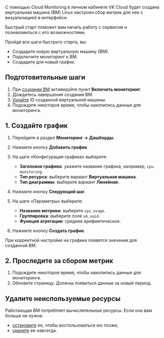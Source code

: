 С помощью Cloud Monitoring в личном кабинете VK Cloud будет создана виртуальная машина (ВМ) Linux настроен сбор метрик для нее с визуализацией в интерфейсе.

Быстрый старт поможет вам начать работу с сервисом и познакомиться с его возможностями.

Пройдя все шаги быстрого старта, вы:

- Создадите новую виртуальную машину (ВМ).
- Подключите мониторинг к ВМ.
- Создадите для новый график.

## Подготовительные шаги

1. При [создании ВМ](/en/computing/iaas/service-management/vm/vm-create) активируйте пункт **Включить мониторинг**.
1. Дождитесь завершения создания ВМ.
1. [Узнайте](/en/computing/iaas/service-management/vm/vm-manage) ID созданной виртуальной машины.
1. Подождите некоторое время, чтобы накопились данные для мониторинга.

## 1. Создайте график

1. Перейдите в раздел **Мониторинг → Дашборды**.
1. Нажмите кнопку **Добавить график**.
1. На шаге «Конфигурация графика» выберите:

   - **Заголовок графика**: укажите название графика, например, `cpu-monitoring`.
   - **Тип ресурса**: выберите вариант **Виртуальная машина**.
   - **Тип диаграммы**: выберите вариант **Линейная**.

1. Нажмите кнопку **Следующий шаг**.
1. На шаге «Параметры» выберите:

   - **Название метрики**: выберите `cpu_usage`.
   - **Группировка**: выберите поле `vm_uuid`.
   - **Функция агрегации**: среднее арифметическое.

1. Нажмите кнопку **Создать график**.

При корректной настройке на графике появятся значения для созданной ВМ.

## 2. Проследите за сбором метрик

1. Подождите некоторое время, чтобы накопились данные для мониторинга.
1. Обновите страницу. Должны появиться данные за новый период.

## Удалите неиспользуемые ресурсы

Работающая ВМ потребляет вычислительные ресурсы. Если она вам больше не нужна:

- [остановите](/en/computing/iaas/service-management/vm/vm-manage#start_stop_restart_vm) ее, чтобы воспользоваться ею позже;
- [удалите](/en/computing/iaas/service-management/vm/vm-manage#delete_vm) ее навсегда.
